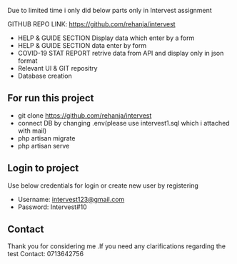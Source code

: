 Due to limited time i only did below parts only in Intervest assignment

GITHUB REPO LINK: https://github.com/rehanja/intervest

- HELP & GUIDE SECTION Display data which enter by a form
- HELP & GUIDE SECTION data enter by form
- COVID-19 STAT REPORT retrive data from API and display only in json format
- Relevant UI & GIT repositry
- Database creation

## For run this project

- git clone https://github.com/rehanja/intervest
- connect DB by changing .env(please use intervest1.sql which i attached with  mail)
- php artisan migrate
- php artisan serve

## Login to project

Use below credentials for login or create new user by registering
- Username: intervest123@gmail.com
- Password: Intervest#10


## Contact

Thank you for considering me .If you need any clarifications regarding the test Contact: 0713642756
